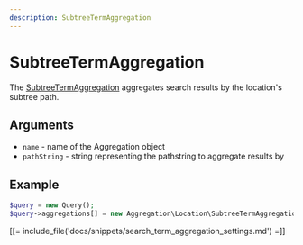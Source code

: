 ```yaml
---
description: SubtreeTermAggregation
---
```


# SubtreeTermAggregation

The [SubtreeTermAggregation](../../api/php_api/php_api_reference/classes/Ibexa-Contracts-Core-Repository-Values-Content-Query-Aggregation-Location-SubtreeTermAggregation.html) aggregates search results by the location's subtree path.

## Arguments

- `name` - name of the Aggregation object
- `pathString` - string representing the pathstring to aggregate results by

## Example

``` php
$query = new Query();
$query->aggregations[] = new Aggregation\Location\SubtreeTermAggregation('pathstring', '/1/2/');
```

[[= include_file('docs/snippets/search_term_aggregation_settings.md') =]]
